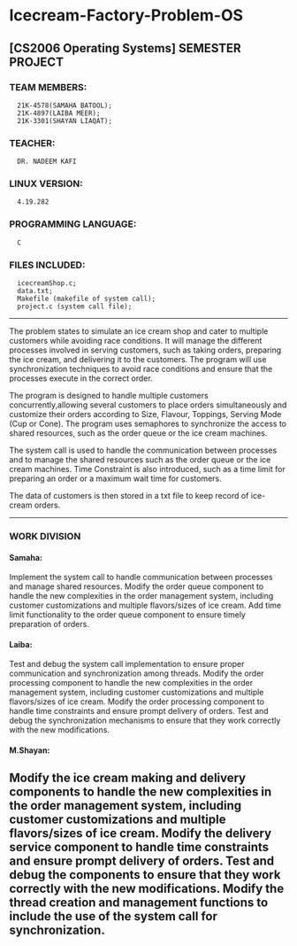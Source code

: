# Icecream-Factory-Problem-OS
## [CS2006 Operating Systems] SEMESTER PROJECT
### TEAM MEMBERS: 
      21K-4578(SAMAHA BATOOL); 
      21K-4897(LAIBA MEER); 
      21K-3301(SHAYAN LIAQAT);
### TEACHER:
      DR. NADEEM KAFI

### LINUX VERSION:
      4.19.282
### PROGRAMMING LANGUAGE:
      C
### FILES INCLUDED: 
      icecreamShop.c; 
      data.txt; 
      Makefile (makefile of system call); 
      project.c (system call file);

-------------------------------------------------------------------------------------------------------------------------------------------------------
The problem states to simulate an ice cream shop and cater to multiple customers while avoiding race conditions. It will manage the different processes involved in serving customers, such as taking orders, preparing the ice cream, and delivering it to the customers. The program will use synchronization techniques to avoid race conditions and ensure that the processes execute in the correct order.

The program is designed to handle multiple customers concurrently,allowing several customers to place orders simultaneously and customize their orders according to Size, Flavour, Toppings, Serving Mode (Cup or Cone). The program uses semaphores to synchronize the access to shared resources, such
as the order queue or the ice cream machines.

The system call is used to handle the communication between processes and to manage the shared resources such as the order queue or the ice cream machines.
Time Constraint is also introduced, such as a time limit for preparing an order or a maximum wait time for customers.

The data of customers is then stored in a txt file to keep record of ice-cream orders.

---------------------------------------------------------------------------------------------------------------------------------------------------
### WORK DIVISION
#### Samaha:
Implement the system call to handle communication between processes and manage shared resources.
Modify the order queue component to handle the new complexities in the order management system, including customer customizations and multiple flavors/sizes of ice cream.
Add time limit functionality to the order queue component to ensure timely preparation of orders.

#### Laiba:
Test and debug the system call implementation to ensure proper communication and synchronization among threads.
Modify the order processing component to handle the new complexities in the order management system, including customer customizations and multiple flavors/sizes of ice cream.
Modify the order processing component to handle time constraints and ensure prompt delivery of orders.
Test and debug the synchronization mechanisms to ensure that they work correctly with the new modifications.

#### M.Shayan:
Modify the ice cream making and delivery components to handle the new complexities in the order management system, including customer customizations and multiple flavors/sizes of ice cream.
Modify the delivery service component to handle time constraints and ensure prompt delivery of orders.
Test and debug the components to ensure that they work correctly with the new modifications.
Modify the thread creation and management functions to include the use of the system call for synchronization.
--------------------------------------------------------------------------------------------------------------------------------------------------------
